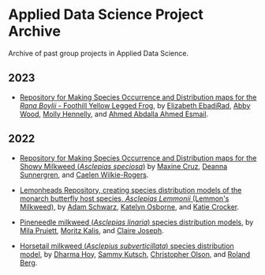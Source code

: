 # Applied Data Science Project Archive
Archive of past group projects in Applied Data Science.


## 2023

- [Repository for Making Species Occurrence and Distribution maps for the *Rana Boylii* - Foothill Yellow Legged Frog](2023/2023_Group_1-main/), by [Elizabeth EbadiRad](https://github.com/ElizabethEbadiRad), [Abby Wood](https://github.com/abigailcwood), [Molly Hennelly](https://github.com/mollyhennelly), and [Ahmed Abdalla Ahmed Esmail](https://github.com/AhmedEsOfficial).


## 2022

- [Repository for Making Species Occurrence and Distribution maps for the Showy Milkweed (*Asclepias speciosa*)](2022/milkfli-mapping-main/) by [Maxine Cruz](https://github.com/mcx8), [Deanna Sunnergren](https://github.com/dsunnergren), and [Caelen Wilkie-Rogers](https://github.com/CaelanWR).

- [Lemonheads Repository, creating species distribution models of the monarch butterfly host species, *Asclepias Lemmonii* (Lemmon's Milkweed)](2022/lemmonheads-mapping-main%202/), by [Adam Schwarz](https://github.com/insp3ctre), [Katelyn Osborne](https://github.com/KatelynOsborne), and [Katie Crocker](https://github.com/katiec1611).

- [Pineneedle milkweed (*Asclepias linaria*) species distribution models](2022/Pineneedles-main-repo-main%202/), by [Mila Pruiett](https://github.com/milapruiett), [Moritz Kalis](https://github.com/mkalisLC), and [Claire Joseph](https://github.com/clairehoseph).

- [Horsetail milkweed (*Asclepius subverticillata*) species distribution model](2022/Spidertail-Mapping-main/), by [Dharma Hoy](https://github.com/dharmahoy), [Sammy Kutsch](https://github.com/oakutsch), [Christopher Olson](https://github.com/cmolson10), and [Roland Berg](https://github.com/RolandWBerg).